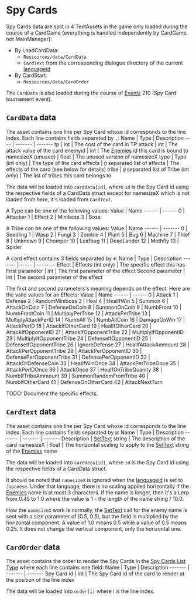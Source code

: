 # Spy Cards

Spy Cards data are split in 4 TextAssets in the game only loaded during the course of a CardGame (everything is handled independently by CardGame, not MainManager):

* By LoadCardData:
  * `Ressources/data/CardData`
  * `CardText` from the corresponding dialogue directory of the current [languageid](../SetText/languageid.md)
* By CardStart:
  * `Ressources/data/CardOrder`

The `CardData` is also loaded during the course of [Events](../Enums%20and%20IDs/Events.md) 210 (Spy Card tournament event).

## `CardData` data

The asset contains one line per Spy Card whose id corresponds to the line index. Each line contains fields separated by `,`:
Name | Type | Description
---- | ------- | -------
tp | int | The cost of the card in TP
attack | int | The attack value of the card
enemyid | int | The [Enemies](../Enums%20and%20IDs/Enemies.md) id this card is bound to
namesizeX (unused) | float | The unused version of namesizeX
type | Type (int only) | The type of the card
effects | `@` separated list of effects | The effects of the card (see below for details)
tribe | `@` separated list of Tribe (int only) | The list of tribes this card belongs to

The data will be loaded into `carddata[id]`, where `id` is the Spy Card id using the respective fields of a CardData struct except for namesizeX which is not loaded from here, it's loaded from `CardText`.

A Type can be one of the following values:
Value | Name
------ | ------
0 | Attacker
1 | Effect
2 | Miniboss
3 | Boss

A Tribe can be one of the following values:
Value | Name
------ | -------
0 | Seedling
1 | Wasp
2 | Fungi
3 | Zombie
4 | Plant
5 | Bug
6 | Machine
7 | Thief
8 | Unknown
9 | Chomper
10 | Leafbug
11 | DeadLander
12 | Mothfly
13 | Spider

A card effect contains 3 fields separated by `#`:
Name | Type | Description
------- | ----- | --------
Effect | Effects (int only) | The specific effect this has
First parameter | int | The first parameter of the effect
Second parameter | int | The second parameter of the effect

The first and second parameters's meaning depends on the effect. Here are the valid values for an Effects:
Value | Name
------ | ------
0 | Attack
1 | Defense
2 | RandomMiniboss
3 | Heal
4 | HealIfWin
5 | Summon
6 | AttackOnCoin
7 | DefenseOnCoin
8 | SummonOnCoin
9 | NumbFront
10 | NumbFrontCoin
11 | MultiplyPerTribe
12 | AttackPerTribe
13 | MultiplyAttackPerID
14 | NumbAll
15 | NumbAllCoin
16 | DamageOnWin
17 | AttackPerID
18 | AttackIfOtherCard
19 | HealIfOtherCard
20 | AttackIfOpponentID
21 | AttackIfOpponentTribe
22 | MultiplyIfOpponentID
23 | MultiplyIfOpponentTribe
24 | DefenseIfOpponentID
25 | DefenseIfOpponentTribe
26 | IgnoreDefense
27 | HealIfAttackAmmount
28 | AttackPerOpponentTribe
29 | AttackPerOpponentID
30 | DefensePerOpponentTribe
31 | DefensePerOpponentID
32 | AttackOrDefenseCoin
33 | HealIfWinOnce
34 | AttackPerTribeOnce
35 | AttackPerIDOnce
36 | AttackOnce
37 | Heal1OnTribeQuanity
38 | NumbIfTribeAmmount
39 | SummonRandomFromTribe
40 | NumbIfOtherCard
41 | DefenseOnOtherCard
42 | AttackNextTurn

TODO: Document the specific effects.

## `CardText` data

The asset contains one line per Spy Card whose id corresponds to the line index. Each line contains fields separated by `@`:
Name | Type |  Description
------- | ------- |  -------
Description | [SetText](../SetText/SetText.md) string | The description of the card
namesizeX | float | The horizontal scaling to apply to the [SetText](../SetText/SetText.md) string of the [Enemies](../Enums%20and%20IDs/Enemies.md) name

The data will be loaded into `carddata[id]`, where `id` is the Spy Card id using the respective fields of a CardData struct.

It should be noted that `namesizeX` is ignored when the [languageid](../SetText/languageid.md) is set to `Japanese`. Under that language, there is no scaling applied horizontally if the [Enemies](../Enums%20and%20IDs/Enemies.md) name is at most 3 characters. If the name is longer, then it's a Lerp from 0.45 to 1.0 where the value is 1 - the length of the name string / 10.0.

How the `namesizeX` work is normally, the [SetText](../SetText/SetText.md) call for the enemy name is sent with a size parameter of (0.5, 0.5), but the field is multiplied by the horizontal component. A value of 1.0 means 0.5 while a value of 0.5 means 0.25. It does not change the vertical component, only the horizontal one.

## `CardOrder` data

The asset contains the order to render the Spy Cards in the [Spy Cards List Type](../ItemList/List%20Types%20Group%20Details/Spy%20Cards%20List%20Type.md) where each line contains one field:
Name | Type | Description
------- | ------- | -------
Spy Card id | int | The Spy Card id of the card to render at the position of the line index

The data will be loaded into `order[i]` where i is the line index.

